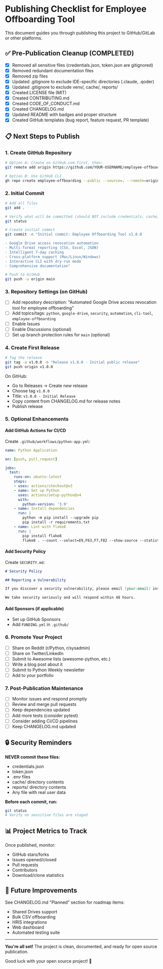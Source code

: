 # Publishing Checklist for Employee Offboarding Tool

This document guides you through publishing this project to GitHub/GitLab or other platforms.

## ✅ Pre-Publication Cleanup (COMPLETED)

- [x] Removed all sensitive files (credentials.json, token.json are gitignored)
- [x] Removed redundant documentation files
- [x] Removed zip files
- [x] Updated .gitignore to exclude IDE-specific directories (.claude, .qoder)
- [x] Updated .gitignore to exclude venv/, cache/, reports/
- [x] Created LICENSE file (MIT)
- [x] Created CONTRIBUTING.md
- [x] Created CODE_OF_CONDUCT.md
- [x] Created CHANGELOG.md
- [x] Updated README with badges and proper structure
- [x] Created GitHub templates (bug report, feature request, PR template)

## 📋 Next Steps to Publish

### 1. Create GitHub Repository

```bash
# Option A: Create on GitHub.com first, then:
git remote add origin https://github.com/YOUR-USERNAME/employee-offboarding.git

# Option B: Use GitHub CLI
gh repo create employee-offboarding --public --source=. --remote=origin
```

### 2. Initial Commit

```bash
# Add all files
git add .

# Verify what will be committed (should NOT include credentials, cache, venv, reports)
git status

# Create initial commit
git commit -m "Initial commit: Employee Offboarding Tool v1.0.0

- Google Drive access revocation automation
- Multi-format reporting (CSV, Excel, JSON)
- Intelligent 7-day caching
- Cross-platform support (Mac/Linux/Windows)
- Interactive CLI with dry-run mode
- Comprehensive documentation"

# Push to GitHub
git push -u origin main
```

### 3. Repository Settings (on GitHub)

- [ ] Add repository description: "Automated Google Drive access revocation tool for employee offboarding"
- [ ] Add topics/tags: `python`, `google-drive`, `security`, `automation`, `cli-tool`, `employee-offboarding`
- [ ] Enable Issues
- [ ] Enable Discussions (optional)
- [ ] Set up branch protection rules for `main` (optional)

### 4. Create First Release

```bash
# Tag the release
git tag -a v1.0.0 -m "Release v1.0.0 - Initial public release"
git push origin v1.0.0
```

On GitHub:
- Go to Releases → Create new release
- Choose tag `v1.0.0`
- Title: `v1.0.0 - Initial Release`
- Copy content from CHANGELOG.md for release notes
- Publish release

### 5. Optional Enhancements

#### Add GitHub Actions for CI/CD

Create `.github/workflows/python-app.yml`:
```yaml
name: Python Application

on: [push, pull_request]

jobs:
  test:
    runs-on: ubuntu-latest
    steps:
    - uses: actions/checkout@v3
    - name: Set up Python
      uses: actions/setup-python@v4
      with:
        python-version: '3.9'
    - name: Install dependencies
      run: |
        python -m pip install --upgrade pip
        pip install -r requirements.txt
    - name: Lint with flake8
      run: |
        pip install flake8
        flake8 . --count --select=E9,F63,F7,F82 --show-source --statistics
```

#### Add Security Policy

Create `SECURITY.md`:
```markdown
# Security Policy

## Reporting a Vulnerability

If you discover a security vulnerability, please email [your-email] instead of using the issue tracker.

We take security seriously and will respond within 48 hours.
```

#### Add Sponsors (if applicable)

- Set up GitHub Sponsors
- Add `FUNDING.yml` in `.github/`

### 6. Promote Your Project

- [ ] Share on Reddit (r/Python, r/sysadmin)
- [ ] Share on Twitter/LinkedIn
- [ ] Submit to Awesome lists (awesome-python, etc.)
- [ ] Write a blog post about it
- [ ] Submit to Python Weekly newsletter
- [ ] Add to your portfolio

### 7. Post-Publication Maintenance

- [ ] Monitor issues and respond promptly
- [ ] Review and merge pull requests
- [ ] Keep dependencies updated
- [ ] Add more tests (consider pytest)
- [ ] Consider adding CI/CD pipelines
- [ ] Keep CHANGELOG.md updated

## 🔒 Security Reminders

**NEVER commit these files:**
- credentials.json
- token.json
- .env files
- cache/ directory contents
- reports/ directory contents
- Any file with real user data

**Before each commit, run:**
```bash
git status
# Verify no sensitive files are staged
```

## 📊 Project Metrics to Track

Once published, monitor:
- GitHub stars/forks
- Issues opened/closed
- Pull requests
- Contributors
- Download/clone statistics

## 🎯 Future Improvements

See CHANGELOG.md "Planned" section for roadmap items:
- Shared Drives support
- Bulk CSV offboarding
- HRIS integrations
- Web dashboard
- Automated testing suite

---

**You're all set!** The project is clean, documented, and ready for open source publication.

Good luck with your open source project! 🚀
